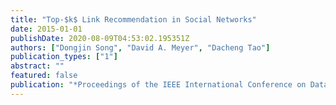 ```yaml
---
title: "Top-$k$ Link Recommendation in Social Networks"
date: 2015-01-01
publishDate: 2020-08-09T04:53:02.195351Z
authors: ["Dongjin Song", "David A. Meyer", "Dacheng Tao"]
publication_types: ["1"]
abstract: ""
featured: false
publication: "*Proceedings of the IEEE International Conference on Data Mining (ICDM)*"
---
```


